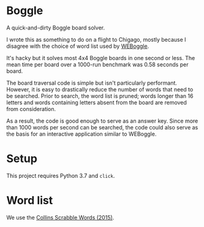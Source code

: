# Boggle
A quick-and-dirty Boggle board solver.

I wrote this as something to do on a flight to Chigago, mostly because I
disagree with the choice of word list used by
[WEBoggle](http://weboggle.info/).

It's hacky but it solves most 4x4 Boggle boards in one second or less.  The
mean time per board over a 1000-run benchmark was 0.58 seconds per board.

The board traversal code is simple but isn't particularly performant.  However,
it is easy to drastically reduce the number of words that need to be searched.
Prior to search, the word list is pruned; words longer than 16 letters and
words containing letters absent from the board are removed from consideration.

As a result, the code is good enough to serve as an answer key.  Since
more than 1000 words per second can be searched, the code could also serve as
the basis for an interactive application similar to WEBoggle.

# Setup
This project requires Python 3.7 and `click`.

# Word list
We use the [Collins Scrabble Words (2015)](https://drive.google.com/file/d/0B9-WNydZzCHrdDVEc09CamJOZHc/view).
